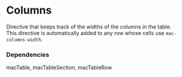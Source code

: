 
Columns
===
Directive that keeps track of the widths of the columns in the table.  
This directive is automatically added to any row whose cells use `mac-columns-width`.  
  
### Dependencies
macTable, macTableSection, macTableRow  

